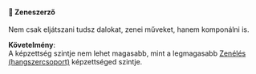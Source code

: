 #### 🔵 Zeneszerző

Nem csak eljátszani tudsz dalokat, zenei műveket, hanem komponálni is.

**Követelmény**:\
A képzettség szintje nem lehet magasabb, mint a legmagasabb [Zenélés (hangszercsoport)](zeneles.md) képzettséged szintje.
